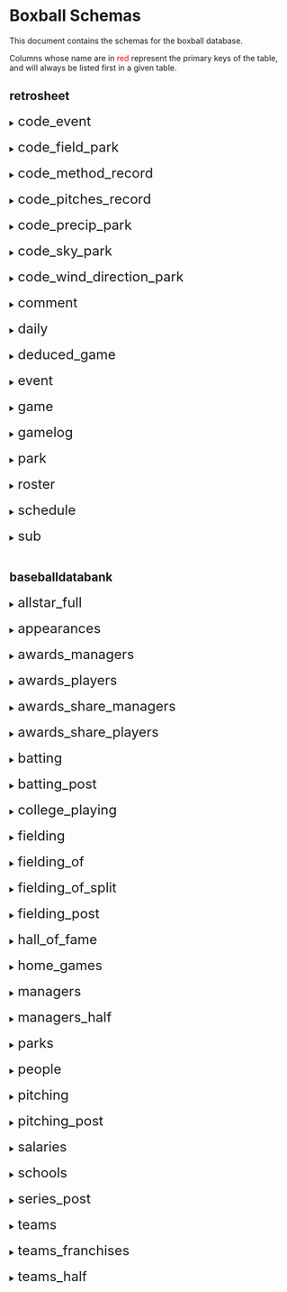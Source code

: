 # Boxball Schemas
This document contains the schemas for the boxball database.

Columns whose name are in <font color="#FF0000"> red </font> represent the primary keys of the table, and will always be listed first in a given table.
## retrosheet
<details>
 <summary><font size="+2">code_event</font></summary>

  #### <font color="#FF0000">code</font>: smallint
  #### description: varchar(30)
</details><br>
<details>
 <summary><font size="+2">code_field_park</font></summary>

  #### <font color="#FF0000">code</font>: smallint
  #### description: varchar(30)
</details><br>
<details>
 <summary><font size="+2">code_method_record</font></summary>

  #### <font color="#FF0000">code</font>: smallint
  #### description: varchar(30)
</details><br>
<details>
 <summary><font size="+2">code_pitches_record</font></summary>

  #### <font color="#FF0000">code</font>: smallint
  #### description: varchar(30)
</details><br>
<details>
 <summary><font size="+2">code_precip_park</font></summary>

  #### <font color="#FF0000">code</font>: smallint
  #### description: varchar(30)
</details><br>
<details>
 <summary><font size="+2">code_sky_park</font></summary>

  #### <font color="#FF0000">code</font>: smallint
  #### description: varchar(30)
</details><br>
<details>
 <summary><font size="+2">code_wind_direction_park</font></summary>

  #### <font color="#FF0000">code</font>: smallint
  #### description: varchar(30)
</details><br>
<details>
 <summary><font size="+2">comment</font></summary>

  #### <font color="#FF0000">dummy_id</font>: integer
  #### game_id: char(12)
   >Game ID (home team ID + YYYYMMDD + doubleheader flag
  #### event_id: smallint
   >Commented event number
  #### comment: varchar(1638)
   >Comment text
  #### ejected_person_id: varchar(256)
   >ID of ejected person
  #### ejected_person_role_cd: varchar(256)
  #### eject_umpire_id: varchar(256)
   >ID of umpire who ejected person
  #### eject_reason: varchar(1639)
  #### umpchange_inning: varchar(256)
  #### umpchange_position: varchar(256)
  #### umpchange_person_id: varchar(256)
   >ID of new umpire
</details><br>
<details>
 <summary><font size="+2">daily</font></summary>

  #### <font color="#FF0000">dummy_id</font>: integer
  #### game_id: char(12)
   >Game ID (home team ID + YYYYMMDD + doubleheader flag
  #### game_dt: date
   >Game date
  #### game_ct: smallint
   >Doubleheader flag (0 - only game of day, 1 - first game of doubleheader, 2 - second game of doubleheader
  #### appearance_dt: date
   >Player appearance date. Can be different from game date if the game was suspended and the player entered the game at the later date
  #### team_id: char(3)
   >Team ID of player
  #### player_id: char(8)
   >Player ID
  #### slot_ct: smallint
   >Player lineup position
  #### seq_ct: smallint
   >Player is nth person of game to play in that lineup slot
  #### home_fl: boolean
   >Player is playing at home
  #### opponent_id: char(3)
   >Team opponent ID
  #### park_id: char(5)
   >Park ID
  #### b_g: smallint
   >Games played
  #### b_pa: smallint
   >Plate appearances
  #### b_ab: smallint
   >At bats
  #### b_r: smallint
   >Runs scored
  #### b_h: smallint
   >Hits
  #### b_tb: smallint
   >Total bases
  #### b_2b: smallint
   >Doubles
  #### b_3b: smallint
   >Triples
  #### b_hr: smallint
   >Home runs
  #### b_hr4: smallint
   >Grand slams
  #### b_rbi: smallint
   >Runs batted in
  #### b_gw: smallint
   >Game winning RBI
  #### b_bb: smallint
   >Walks
  #### b_ibb: smallint
   >Intentional walks
  #### b_so: smallint
   >Strikeouts
  #### b_gdp: smallint
   >Grounded into double plays
  #### b_hp: smallint
   >Hit by pitches
  #### b_sh: smallint
   >Sacrifice hits
  #### b_sf: smallint
   >Sacrifice files
  #### b_sb: smallint
   >Stolen bases
  #### b_cs: smallint
   >Caught stealing
  #### b_xi: smallint
   >Reached on interference
  #### b_g_dh: smallint
   >Games as DH
  #### b_g_ph: smallint
   >Games as pinch hitter
  #### b_g_pr: smallint
   >Games as pinch runner
  #### p_g: smallint
   >Games pitched
  #### p_gs: smallint
   >Games as starting pitcher
  #### p_cg: smallint
   >Complete games
  #### p_sho: smallint
   >Shutouts
  #### p_gf: smallint
   >Games finished
  #### p_w: smallint
   >Wins
  #### p_l: smallint
   >Losses
  #### p_sv: smallint
   >Saves
  #### p_out: smallint
   >Outs recorded
  #### p_tbf: smallint
   >Total batters faced
  #### p_ab: smallint
   >At bats against
  #### p_r: smallint
   >Runs allowed
  #### p_er: smallint
   >Earned runs allowed
  #### p_h: smallint
   >Hits allowed
  #### p_tb: smallint
   >Total bases allowed
  #### p_2b: smallint
   >Doubles allowed
  #### p_3b: smallint
   >Triples allowed
  #### p_hr: smallint
   >Home runs allowed
  #### p_hr4: smallint
   >Grand slams allowed
  #### p_bb: smallint
   >Walks allowed
  #### p_ibb: smallint
   >Intentional walks allowed
  #### p_so: smallint
   >Strikeouts against
  #### p_gdp: smallint
   >Grounded into double plays against
  #### p_hp: smallint
   >Hit by pitches allowed
  #### p_sh: smallint
   >Sacrifice hits allowed
  #### p_sf: smallint
   >Sacrifice flies allowed
  #### p_xi: smallint
   >Reached on interference allowed
  #### p_wp: smallint
   >Wild pitches allowed
  #### p_bk: smallint
   >Balks allowed
  #### p_ir: smallint
   >Inherited runners
  #### p_irs: smallint
   >Inherited runners scored
  #### p_go: smallint
   >Groundouts recorded
  #### p_ao: smallint
   >Fly ball outs recorded
  #### p_pitch: smallint
   >Pitches thrown
  #### p_strike: smallint
   >Strikes thrown
  #### f_p_g: smallint
   >Appearances at pitcher
  #### f_p_gs: smallint
   >Starts at pitcher
  #### f_p_out: smallint
   >Outs played as pitcher
  #### f_p_tc: smallint
   >Total chances as pitcher
  #### f_p_po: smallint
   >Putouts as pitcher
  #### f_p_a: smallint
   >Assists as pitcher
  #### f_p_e: smallint
   >Errors as pitcher
  #### f_p_dp: smallint
   >Double plays turned as pitcher
  #### f_p_tp: smallint
   >Triple pays turned as pitcher
  #### f_c_g: smallint
   >Appearances at catcher
  #### f_c_gs: smallint
   >Starts at catcher
  #### f_c_out: smallint
   >Outs played as catcher
  #### f_c_tc: smallint
   >Total chances as catcher
  #### f_c_po: smallint
   >Putouts as catcher
  #### f_c_a: smallint
   >Assists as catcher
  #### f_c_e: smallint
   >Errors as catcher
  #### f_c_dp: smallint
   >Double plays turned as catcher
  #### f_c_tp: smallint
   >Triple pays turned as catcher
  #### f_c_pb: smallint
   >Passed balls
  #### f_c_xi: smallint
   >Catcher's interference
  #### f_1b_g: smallint
   >Appearances at first baseman
  #### f_1b_gs: smallint
   >Starts at first baseman
  #### f_1b_out: smallint
   >Outs played as first baseman
  #### f_1b_tc: smallint
   >Total chances as first baseman
  #### f_1b_po: smallint
   >Putouts as first baseman
  #### f_1b_a: smallint
   >Assists as first baseman
  #### f_1b_e: smallint
   >Errors as first baseman
  #### f_1b_dp: smallint
   >Double plays turned as first baseman
  #### f_1b_tp: smallint
   >Triple pays turned as first baseman
  #### f_2b_g: smallint
   >Appearances at second baseman
  #### f_2b_gs: smallint
   >Starts at second baseman
  #### f_2b_out: smallint
   >Outs played as second baseman
  #### f_2b_tc: smallint
   >Total chances as second baseman
  #### f_2b_po: smallint
   >Putouts as second baseman
  #### f_2b_a: smallint
   >Assists as second baseman
  #### f_2b_e: smallint
   >Errors as second baseman
  #### f_2b_dp: smallint
   >Double plays turned as second baseman
  #### f_2b_tp: smallint
   >Triple pays turned as second baseman
  #### f_3b_g: smallint
   >Appearances at third baseman
  #### f_3b_gs: smallint
   >Starts at third baseman
  #### f_3b_out: smallint
   >Outs played as third baseman
  #### f_3b_tc: smallint
   >Total chances as third baseman
  #### f_3b_po: smallint
   >Putouts as third baseman
  #### f_3b_a: smallint
   >Assists as third baseman
  #### f_3b_e: smallint
   >Errors as third baseman
  #### f_3b_dp: smallint
   >Double plays turned as third baseman
  #### f_3b_tp: smallint
   >Triple pays turned as third baseman
  #### f_ss_g: smallint
   >Appearances at shortstop
  #### f_ss_gs: smallint
   >Starts at shortstop
  #### f_ss_out: smallint
   >Outs played as shortstop
  #### f_ss_tc: smallint
   >Total chances as shortstop
  #### f_ss_po: smallint
   >Putouts as shortstop
  #### f_ss_a: smallint
   >Assists as shortstop
  #### f_ss_e: smallint
   >Errors as shortstop
  #### f_ss_dp: smallint
   >Double plays turned as shortstop
  #### f_ss_tp: smallint
   >Triple pays turned as shortstop
  #### f_lf_g: smallint
   >Appearances at left fielder
  #### f_lf_gs: smallint
   >Starts at left fielder
  #### f_lf_out: smallint
   >Outs played as left fielder
  #### f_lf_tc: smallint
   >Total chances as left fielder
  #### f_lf_po: smallint
   >Putouts as left fielder
  #### f_lf_a: smallint
   >Assists as left fielder
  #### f_lf_e: smallint
   >Errors as left fielder
  #### f_lf_dp: smallint
   >Double plays turned as left fielder
  #### f_lf_tp: smallint
   >Triple pays turned as left fielder
  #### f_cf_g: smallint
   >Appearances at center fielder
  #### f_cf_gs: smallint
   >Starts at center fielder
  #### f_cf_out: smallint
   >Outs played as center fielder
  #### f_cf_tc: smallint
   >Total chances as center fielder
  #### f_cf_po: smallint
   >Putouts as center fielder
  #### f_cf_a: smallint
   >Assists as center fielder
  #### f_cf_e: smallint
   >Errors as center fielder
  #### f_cf_dp: smallint
   >Double plays turned as center fielder
  #### f_cf_tp: smallint
   >Triple pays turned as center fielder
  #### f_rf_g: smallint
   >Appearances at right fielder
  #### f_rf_gs: smallint
   >Starts at right fielder
  #### f_rf_out: smallint
   >Outs played as right fielder
  #### f_rf_tc: smallint
   >Total chances as right fielder
  #### f_rf_po: smallint
   >Putouts as right fielder
  #### f_rf_a: smallint
   >Assists as right fielder
  #### f_rf_e: smallint
   >Errors as right fielder
  #### f_rf_dp: smallint
   >Double plays turned as right fielder
  #### f_rf_tp: smallint
   >Triple pays turned as right fielder
</details><br>
<details>
 <summary><font size="+2">deduced_game</font></summary>

  #### <font color="#FF0000">game_id</font>: char(12)
   >Game ID (home team ID + YYYYMMDD + doubleheader flag
</details><br>
<details>
 <summary><font size="+2">event</font></summary>

  #### <font color="#FF0000">game_id</font>: char(12)
   >Game ID (home team ID + YYYYMMDD + doubleheader flag
  #### <font color="#FF0000">event_id</font>: integer
   >Event number of game
  #### away_team_id: char(3)
   >Visiting Team
  #### inn_ct: smallint
   >Inning
  #### bat_home_id: boolean
   >Home team is batting
  #### outs_ct: smallint
   >Outs (0-2)
  #### balls_ct: smallint
   >Balls (0-3)
  #### strikes_ct: smallint
   >Strikes (0-2
  #### pitch_seq_tx: varchar(30)
   >Pitch sequence
  #### away_score_ct: smallint
   >Away score
  #### home_score_ct: smallint
   >Home score
  #### bat_id: char(8)
   >Batter ID
  #### bat_hand_cd: char(1)
   >Batter handedness
  #### resp_bat_id: char(8)
   >ID of batter charged with event
  #### resp_bat_hand_cd: char(1)
   >Handedness of batter charged with event
  #### pit_id: char(8)
   >Pitcher ID
  #### pit_hand_cd: char(1)
   >Pitcher handedness
  #### resp_pit_id: char(8)
   >ID of pitcher charged with event
  #### resp_pit_hand_cd: char(1)
   >Handedness of pitcher charged with event
  #### pos2_fld_id: char(8)
   >Catcher ID
  #### pos3_fld_id: char(8)
   >First baseman ID
  #### pos4_fld_id: char(8)
   >Second baseman ID
  #### pos5_fld_id: char(8)
   >Third baseman ID
  #### pos6_fld_id: char(8)
   >Shortstop ID
  #### pos7_fld_id: char(8)
   >Left fielder ID
  #### pos8_fld_id: char(8)
   >Center fielder ID
  #### pos9_fld_id: char(8)
   >Right fielder ID
  #### base1_run_id: char(8)
   >ID of runner on first
  #### base2_run_id: char(8)
   >ID of runner on second
  #### base3_run_id: char(8)
   >ID of runner on third
  #### event_tx: varchar(128)
   >Event text (in scoring shorthand
  #### leadoff_fl: boolean
   >Batter is leading off the inning
  #### ph_fl: boolean
   >Batter is pinch-hitting
  #### bat_fld_cd: smallint
   >Defensive position of batter (10 for DH, 11 for PH, 12 for PR
  #### bat_lineup_id: smallint
   >Lineup position (1-9)
  #### event_cd: smallint
   >Event code (join table `code_event` for descriptions
  #### bat_event_fl: boolean
   >Event is related to the batter
  #### ab_fl: boolean
   >Event is an at-bat
  #### h_fl: smallint
   >Event is a hit
  #### sh_fl: boolean
   >Event is a sacrifice hit
  #### sf_fl: boolean
   >Event is a sacrifice fly
  #### event_outs_ct: smallint
   >Outs recorded on event (0-3)
  #### dp_fl: boolean
   >Event is a double play
  #### tp_fl: boolean
   >Event is a triple play
  #### rbi_ct: smallint
   >Runs batted in on event
  #### wp_fl: boolean
   >Event is a wild pitch
  #### pb_fl: boolean
   >Event is a passed ball
  #### fld_cd: smallint
   >Position id of event fielder
  #### battedball_cd: char(1)
   >Batted ball code (P - pop-up, G - ground ball, F - fly ball, L - line drive
  #### bunt_fl: boolean
   >Event is a bunt
  #### foul_fl: boolean
   >Event is a foul ball
  #### battedball_loc_tx: varchar(5)
   >Hit location code (see https://www.retrosheet.org/location.htm)
  #### err_ct: smallint
   >Number of errors recorded during event
  #### err1_fld_cd: smallint
   >Position code of fielder committing first error during event
  #### err1_cd: char(1)
   >First error type (T - throwing, F - fielding)
  #### err2_fld_cd: smallint
   >Position code of fielder committing second error during event
  #### err2_cd: char(1)
   >Second error type (T - throwing, F - fielding)
  #### err3_fld_cd: smallint
   >Position code of fielder committing third error during event
  #### err3_cd: char(1)
   >Third error type (T - throwing, F - fielding)
  #### bat_dest_id: smallint
   >Destination of batter after event (0 - putout, 1-3 - bases, 4 - scored asearned run, 5 - scored as unearned, 6 - scored as unearned to team earned to pitcher)
  #### run1_dest_id: smallint
   >Destination of runner on first after event (0 - putout, 1-3 - bases, 4 - scored as earned run, 5 - scored as unearned, 6 - scored as unearned to team earned to pitcher)
  #### run2_dest_id: smallint
   >Destination of runner on second after event (0 - putout, 1-3 - bases, 4 - scored as earned run, 5 - scored as unearned, 6 - scored as unearned to team earned to pitcher)
  #### run3_dest_id: smallint
   >Destination of runner on third after event (0 - putout, 1-3 - bases, 4 - scored as earned run, 5 - scored as unearned, 6 - scored as unearned to team earned to pitcher)
  #### bat_play_tx: varchar(15)
   >Fielding play on batter
  #### run1_play_tx: varchar(15)
   >Fielding play on runner on first
  #### run2_play_tx: varchar(15)
   >Fielding play on runner on second
  #### run3_play_tx: varchar(15)
   >Fielding play on runner on third
  #### run1_sb_fl: boolean
   >Runner on first steals base
  #### run2_sb_fl: boolean
   >Runner on second steals base
  #### run3_sb_fl: boolean
   >Runner on third steals base
  #### run1_cs_fl: boolean
   >Runner on first caught stealing
  #### run2_cs_fl: boolean
   >Runner on second caught stealing
  #### run3_cs_fl: boolean
   >Runner on third caught stealing
  #### run1_pk_fl: boolean
   >Runner on first picked off
  #### run2_pk_fl: boolean
   >Runner on second picked off
  #### run3_pk_fl: boolean
   >Runner on third picked off
  #### run1_resp_pit_id: char(8)
   >ID of pitcher charged with runner on first
  #### run2_resp_pit_id: char(8)
   >ID of pitcher charged with runner on second
  #### run3_resp_pit_id: char(8)
   >ID of pitcher charged with runner on third
  #### game_new_fl: boolean
   >Start of game flag
  #### game_end_fl: boolean
   >End of game flag
  #### pr_run1_fl: boolean
   >Pinch-runner on first
  #### pr_run2_fl: boolean
   >Pinch-runner on second
  #### pr_run3_fl: boolean
   >Runner on third
  #### removed_for_pr_run1_id: char(8)
   >ID of former runner on first removed for pinch-runner
  #### removed_for_pr_run2_id: char(8)
   >ID of former runner on second removed for pinch-runner
  #### removed_for_pr_run3_id: char(8)
   >ID of former runner on third removed for pinch-runner
  #### removed_for_ph_bat_id: char(8)
   >ID of former batter removed for pinch-hitter
  #### removed_for_ph_bat_fld_cd: integer
   >Position code of batter removed for pinch-hitter
  #### po1_fld_cd: smallint
   >Position code of fielder with first putout
  #### po2_fld_cd: smallint
   >Position code of fielder with second putout
  #### po3_fld_cd: smallint
   >Position code of fielder with third putout
  #### ass1_fld_cd: smallint
   >Position code of fielder with first assist
  #### ass2_fld_cd: smallint
   >Position code of fielder with second assist
  #### ass3_fld_cd: smallint
   >Position code of fielder with third assist
  #### ass4_fld_cd: smallint
   >Position code of fielder with fourth assist
  #### ass5_fld_cd: smallint
   >Position code of fielder with fifth assist
  #### home_team_id: char(3)
   >Home team ID
  #### bat_team_id: char(3)
   >Batting team ID
  #### fld_team_id: char(3)
   >Fielding team ID
  #### bat_last_id: smallint
   >Half inning (differs from batting team if home team bats first)
  #### inn_new_fl: boolean
   >Start of half-inning flag
  #### inn_end_fl: boolean
   >End of half-inning flag
  #### start_bat_score_ct: smallint
   >Runs scored by batting team (prior to this event)
  #### start_fld_score_ct: smallint
   >Runs scored by fielding team
  #### inn_runs_ct: smallint
   >Runs scored in this half-inning (prior to this event)
  #### game_pa_ct: smallint
   >Batting team PA total (prior to this event)
  #### inn_pa_ct: smallint
   >Half-inning PA total (prior to this event)
  #### pa_new_fl: boolean
   >Event is the start of a plate appearance
  #### pa_trunc_fl: boolean
   >Event is a truncated plate appearance
  #### start_bases_cd: smallint
   >Base state at start of event (0-7, binary value is flags for runners on third, second, and first left-to-right)
  #### end_bases_cd: smallint
   >Base state end of event (0-7, binary value is flags for runners on third, second, and first left-to-right)
  #### bat_start_fl: boolean
   >Batter started game
  #### resp_bat_start_fl: boolean
   >Result-charged batter is a starter
  #### bat_on_deck_id: char(8)
   >ID of batter on deck
  #### bat_in_hold_id: char(8)
   >Id of batter in the hole
  #### pit_start_fl: boolean
   >Pitcher started game
  #### resp_pit_start_fl: boolean
   >Result-charged pitcher started game
  #### run1_fld_cd: smallint
   >Defensive position code of runner on first
  #### run1_lineup_cd: smallint
   >Lineup position of runner on first
  #### run1_origin_event_id: smallint
   >Event number on which runner on first reached base
  #### run2_fld_cd: smallint
   >Defensive position code of runner on second
  #### run2_lineup_cd: smallint
   >Lineup position of runner on second
  #### run2_origin_event_id: smallint
   >Event number on which runner on second reached base
  #### run3_fld_cd: smallint
   >Defensive position code of runner on third
  #### run3_lineup_cd: smallint
   >Lineup position of runner on third
  #### run3_origin_event_id: smallint
   >Event number on which runner on third reached base
  #### run1_resp_cat_id: char(8)
   >ID of responsible catcher for runner on first
  #### run2_resp_cat_id: char(8)
   >ID of responsible catcher for runner on second
  #### run3_resp_cat_id: char(8)
   >ID of responsible catcher for runner on third
  #### pa_ball_ct: smallint
   >Number of balls in plate appearance
  #### pa_called_ball_ct: smallint
   >Number of called balls in plate appearance
  #### pa_intent_ball_ct: smallint
   >Number of intentional balls in plate appearance
  #### pa_pitchout_ball_ct: smallint
   >Number of pitchouts in plate appearance
  #### pa_hitbatter_ball_ct: smallint
   >Number of pitches hitting batter in plate appearance
  #### pa_other_ball_ct: smallint
   >Number of other balls in plate appearance
  #### pa_strike_ct: smallint
   >Number of strikes in plate appearance
  #### pa_called_strike_ct: smallint
   >Number of called strikes in plate appearance
  #### pa_swingmiss_strike_ct: smallint
   >Number of swing-and-miss strikes in plate appearance
  #### pa_foul_strike_ct: smallint
   >Number of foul balls in plate appearance
  #### pa_inplay_strike_ct: smallint
   >Number of balls in play in plate appearance
  #### pa_other_strike_ct: smallint
   >Number of other strikes in plate appearance
  #### event_runs_ct: smallint
   >Number of runs on play
  #### fld_id: char(8)
   >ID of player fielding batted ball
  #### base2_force_fl: boolean
   >Event has force play at second
  #### base3_force_fl: boolean
   >Event has force play at third
  #### base4_force_fl: boolean
   >Event has force play at home
  #### bat_safe_err_fl: boolean
   >Event has batter safe on an error
  #### bat_fate_id: smallint
   >Ultimate fate of batter (see `dest_id` cols for code meaning
  #### run1_fate_id: smallint
   >Ultimate fate of runner on first (see `dest_id` cols for code meaning
  #### run2_fate_id: smallint
   >Ultimate fate of runner on second (see `dest_id` cols for code meaning
  #### run3_fate_id: smallint
   >Ultimate fate of runner on third (see `dest_id` cols for code meaning
  #### fate_runs_ct: smallint
   >Additional runs scored in half inning after this event
  #### ass6_fld_cd: smallint
   >Position code of fielder with sixth assist
  #### ass7_fld_cd: smallint
   >Position code of fielder with seventh assist
  #### ass8_fld_cd: smallint
   >Position code of fielder with eighth assist
  #### ass9_fld_cd: smallint
   >Position code of fielder with ninth assist
  #### ass10_fld_cd: smallint
   >Position code of fielder with tenth assist
  #### unknown_out_exc_fl: boolean
   >Unknown fielding credit flag
  #### uncertain_play_exc_fl: boolean
   >Uncertain play flag
</details><br>
<details>
 <summary><font size="+2">game</font></summary>

  #### <font color="#FF0000">game_id</font>: char(12)
   >Game ID (home team ID + YYYYMMDD + doubleheader flag
  #### game_dt: date
   >Game date
  #### game_ct: smallint
   >Doubleheader flag (0 - only game of day, 1 - first game of doubleheader, 2 - second game of doubleheader
  #### game_dy: varchar(9)
   >Day of week
  #### start_game_tm: smallint
   >Game start time (12HMM coded as integer, eg 1015 for 10:15 PM)
  #### dh_fl: varchar(1)
   >DH used
  #### daynight_park_cd: varchar(1)
   >D - day game, N - night game
  #### away_team_id: char(3)
   >Away team ID
  #### home_team_id: char(3)
   >Home team ID
  #### park_id: varchar(5)
   >Park ID
  #### away_start_pit_id: char(8)
   >Away team starting pitcher ID
  #### home_start_pit_id: char(8)
   >Home team starting pitcher ID
  #### base4_ump_id: varchar(32)
   >Home plate umpire ID
  #### base1_ump_id: varchar(32)
   >First base umpire ID
  #### base2_ump_id: varchar(32)
   >Second base umpire ID
  #### base3_ump_id: varchar(32)
   >Third base umpire ID
  #### lf_ump_id: char(8)
   >Left field umpire ID
  #### rf_ump_id: char(8)
   >Right field umpire ID
  #### attend_park_ct: integer
   >Attendance
  #### scorer_record_id: varchar(50)
   >Scorekeeper
  #### translator_record_id: varchar(50)
   >Translator
  #### inputter_record_id: varchar(50)
   >Inputter
  #### input_record_ts: varchar(20)
   >Date and time of record input
  #### edit_record_ts: varchar(20)
   >Date and time of Most recent record edit
  #### method_record_cd: varchar(1)
   >How the game was scored (join `code_method_record` for details
  #### pitches_record_cd: varchar(1)
   >Highest detail of pitches recorded (join `code_pitches_record` for details). Note that many games with pitch detail do not have that info for all events, so pitch totals may not be accurate.
  #### temp_park_ct: smallint
   >Park temperature in degrees F (0 if unknown)
  #### wind_direction_park_cd: smallint
   >Wind direction park code (join `code_wind_direction_park` for details)
  #### wind_speed_park_ct: smallint
   >Wind speed in miles per hour (-1 if unknown)
  #### field_park_cd: smallint
   >Park field condition code (join `code_field_park` for details)
  #### precip_park_cd: smallint
   >Park precipitation code (join `code_precip_park` for details
  #### sky_park_cd: smallint
   >Park sky condition code (join `code_sky_park` for details
  #### minutes_game_ct: smallint
   >Length of game in minutes
  #### inn_ct: smallint
   >Length of game in innings
  #### away_score_ct: smallint
   >Away team final score
  #### home_score_ct: smallint
   >Home team final score
  #### away_hits_ct: smallint
   >Away team hits
  #### home_hits_ct: smallint
   >Home team hits
  #### away_err_ct: smallint
   >Away team errors
  #### home_err_ct: smallint
   >Home team errors
  #### away_lob_ct: smallint
   >Away team left on base
  #### home_lob_ct: smallint
   >Home team left on base
  #### win_pit_id: char(8)
   >ID of winning pitcher
  #### lose_pit_id: char(8)
   >ID of losing pitcher
  #### save_pit_id: char(8)
   >ID of saving pitcher
  #### gwrbi_bat_id: char(8)
   >ID of batter wit game-winning RBI
  #### away_lineup1_bat_id: char(8)
   >ID of away team starting batter in lineup position 1
  #### away_lineup1_fld_cd: smallint
   >Fielding position code of away team starting batter in lineup position 1
  #### away_lineup2_bat_id: char(8)
   >ID of away team starting batter in lineup position 2
  #### away_lineup2_fld_cd: smallint
   >Fielding position code of away team starting batter in lineup position 2
  #### away_lineup3_bat_id: char(8)
   >ID of away team starting batter in lineup position 3
  #### away_lineup3_fld_cd: smallint
   >Fielding position code of away team starting batter in lineup position 3
  #### away_lineup4_bat_id: char(8)
   >ID of away team starting batter in lineup position 4
  #### away_lineup4_fld_cd: smallint
   >Fielding position code of away team starting batter in lineup position 4
  #### away_lineup5_bat_id: char(8)
   >ID of away team starting batter in lineup position 5
  #### away_lineup5_fld_cd: smallint
   >Fielding position code of away team starting batter in lineup position 5
  #### away_lineup6_bat_id: char(8)
   >ID of away team starting batter in lineup position 6
  #### away_lineup6_fld_cd: smallint
   >Fielding position code of away team starting batter in lineup position 6
  #### away_lineup7_bat_id: char(8)
   >ID of away team starting batter in lineup position 7
  #### away_lineup7_fld_cd: smallint
   >Fielding position code of away team starting batter in lineup position 7
  #### away_lineup8_bat_id: char(8)
   >ID of away team starting batter in lineup position 8
  #### away_lineup8_fld_cd: smallint
   >Fielding position code of away team starting batter in lineup position 8
  #### away_lineup9_bat_id: char(8)
   >ID of away team starting batter in lineup position 9
  #### away_lineup9_fld_cd: smallint
   >Fielding position code of away team starting batter in lineup position 9
  #### home_lineup1_bat_id: char(8)
   >ID of home team starting batter in lineup position 1
  #### home_lineup1_fld_cd: smallint
   >Fielding position code of home team starting batter in lineup position 1
  #### home_lineup2_bat_id: char(8)
   >ID of home team starting batter in lineup position 2
  #### home_lineup2_fld_cd: smallint
   >Fielding position code of home team starting batter in lineup position 2
  #### home_lineup3_bat_id: char(8)
   >ID of home team starting batter in lineup position 3
  #### home_lineup3_fld_cd: smallint
   >Fielding position code of home team starting batter in lineup position 3
  #### home_lineup4_bat_id: char(8)
   >ID of home team starting batter in lineup position 4
  #### home_lineup4_fld_cd: smallint
   >Fielding position code of home team starting batter in lineup position 4
  #### home_lineup5_bat_id: char(8)
   >ID of home team starting batter in lineup position 5
  #### home_lineup5_fld_cd: smallint
   >Fielding position code of home team starting batter in lineup position 5
  #### home_lineup6_bat_id: char(8)
   >ID of home team starting batter in lineup position 6
  #### home_lineup6_fld_cd: smallint
   >Fielding position code of home team starting batter in lineup position 6
  #### home_lineup7_bat_id: char(8)
   >ID of home team starting batter in lineup position 7
  #### home_lineup7_fld_cd: smallint
   >Fielding position code of home team starting batter in lineup position 7
  #### home_lineup8_bat_id: char(8)
   >ID of home team starting batter in lineup position 8
  #### home_lineup8_fld_cd: smallint
   >Fielding position code of home team starting batter in lineup position 8
  #### home_lineup9_bat_id: char(8)
   >ID of home team starting batter in lineup position 9
  #### home_lineup9_fld_cd: smallint
   >Fielding position code of home team starting batter in lineup position 9
  #### away_finish_pit_id: char(8)
   >Away team finishing pitcher
  #### home_finish_pit_id: char(8)
   >Home team finishing pitcher
  #### away_team_league_id: char(1)
   >Away team league (1 char ID)
  #### home_team_league_id: char(1)
   >Home team league (1 char ID)
  #### away_team_game_ct: smallint
   >Away team game number
  #### home_team_game_ct: smallint
   >Home team game number
  #### outs_ct: smallint
   >Length of game in outs
  #### completion_tx: varchar(26)
   >Information on completion of game
  #### forfeit_tx: varchar(26)
   >Information on forfeit of game
  #### protest_tx: varchar(26)
   >Information on protest of game
  #### away_line_tx: varchar(26)
   >Away team linescore
  #### home_line_tx: varchar(26)
   >Home team linescore
  #### away_ab_ct: smallint
   >Away team at bats
  #### away_2b_ct: smallint
   >Away team doubles
  #### away_3b_ct: smallint
   >Away team triples
  #### away_hr_ct: smallint
   >Away team home runs
  #### away_bi_ct: smallint
   >Away team runs batted in
  #### away_sh_ct: smallint
   >Away team sacrifice hits
  #### away_sf_ct: smallint
   >Away team sacrifice flies
  #### away_hp_ct: smallint
   >Away team hit by pitches
  #### away_bb_ct: smallint
   >Away team walks
  #### away_ibb_ct: smallint
   >Away team intentional walks
  #### away_so_ct: smallint
   >Away team strikeouts
  #### away_sb_ct: smallint
   >Away team stolen bases
  #### away_cs_ct: smallint
   >Away team caught stealing
  #### away_gdp_ct: smallint
   >Away team grounded into double plays
  #### away_xi_ct: smallint
   >Away team reached on interference
  #### away_pitcher_ct: smallint
   >Away team number of pitchers used
  #### away_er_ct: smallint
   >Away team individual earned runs
  #### away_ter_ct: smallint
   >Away team team earned runs
  #### away_wp_ct: smallint
   >Away team wild pitches
  #### away_bk_ct: smallint
   >Away team balks
  #### away_po_ct: smallint
   >Away team putouts
  #### away_a_ct: smallint
   >Away team assists
  #### away_pb_ct: smallint
   >Away team passed balls
  #### away_dp_ct: smallint
   >Away team double plays turned
  #### away_tp_ct: smallint
   >Away team triple plays turned
  #### home_ab_ct: smallint
   >Home team at bats
  #### home_2b_ct: smallint
   >Home team doubles
  #### home_3b_ct: smallint
   >Home team triples
  #### home_hr_ct: smallint
   >Home team home runs
  #### home_bi_ct: smallint
   >Home team runs batted in
  #### home_sh_ct: smallint
   >Home team sacrifice hits
  #### home_sf_ct: smallint
   >Home team sacrifice flies
  #### home_hp_ct: smallint
   >Home team hit by pitches
  #### home_bb_ct: smallint
   >Home team walks
  #### home_ibb_ct: smallint
   >Home team intentional walks
  #### home_so_ct: smallint
   >Home team strikeouts
  #### home_sb_ct: smallint
   >Home team stolen bases
  #### home_cs_ct: smallint
   >Home team caught stealing
  #### home_gdp_ct: smallint
   >Home team grounded into double plays
  #### home_xi_ct: smallint
   >Home team reached on interference
  #### home_pitcher_ct: smallint
   >Home team number of pitchers used
  #### home_er_ct: smallint
   >Home team individual earned runs
  #### home_ter_ct: smallint
   >Home team team earned runs
  #### home_wp_ct: smallint
   >Home team wild pitches
  #### home_bk_ct: smallint
   >Home team balks
  #### home_po_ct: smallint
   >Home team putouts
  #### home_a_ct: smallint
   >Home team assists
  #### home_pb_ct: smallint
   >Home team passed balls
  #### home_dp_ct: smallint
   >Home team double plays turned
  #### home_tp_ct: smallint
   >Home team triple plays turned
  #### ump_home_name_tx: varchar(26)
   >Home plate umpire name
  #### ump_1b_name_tx: varchar(26)
   >First base umpire name
  #### ump_2b_name_tx: varchar(26)
   >Second base umpire name
  #### ump_3b_name_tx: varchar(26)
   >Third base umpire name
  #### ump_lf_name_tx: varchar(26)
   >Left field umpire name
  #### ump_rf_name_tx: varchar(26)
   >Right field umpire name
  #### away_manager_id: char(8)
   >Away manager ID
  #### away_manager_name_tx: varchar(26)
   >Away manager name
  #### home_manager_id: char(8)
   >Home manager ID
  #### home_manager_name_tx: varchar(26)
   >Home manager name
  #### win_pit_name_tx: varchar(26)
   >Wining pitcher name
  #### lose_pit_name_tx: varchar(26)
   >Losing pitcher name
  #### save_pit_name_tx: varchar(26)
   >Saving pitcher name
  #### goahead_rbi_id: char(8)
   >ID of batter with goahead RBI
  #### goahead_rbi_name_tx: varchar(26)
   >Name of batter with goahead RBI
  #### away_lineup1_bat_name_tx: varchar(26)
   >Name of away team batter in lineup position 1
  #### away_lineup2_bat_name_tx: varchar(26)
   >Name of away team batter in lineup position 2
  #### away_lineup3_bat_name_tx: varchar(26)
   >Name of away team batter in lineup position 3
  #### away_lineup4_bat_name_tx: varchar(26)
   >Name of away team batter in lineup position 4
  #### away_lineup5_bat_name_tx: varchar(26)
   >Name of away team batter in lineup position 5
  #### away_lineup6_bat_name_tx: varchar(26)
   >Name of away team batter in lineup position 6
  #### away_lineup7_bat_name_tx: varchar(26)
   >Name of away team batter in lineup position 7
  #### away_lineup8_bat_name_tx: varchar(26)
   >Name of away team batter in lineup position 8
  #### away_lineup9_bat_name_tx: varchar(26)
   >Name of home team batter in lineup position 9
  #### home_lineup1_bat_name_tx: varchar(26)
   >Name of home team batter in lineup position 1
  #### home_lineup2_bat_name_tx: varchar(26)
   >Name of home team batter in lineup position 2
  #### home_lineup3_bat_name_tx: varchar(26)
   >Name of home team batter in lineup position 3
  #### home_lineup4_bat_name_tx: varchar(26)
   >Name of home team batter in lineup position 4
  #### home_lineup5_bat_name_tx: varchar(26)
   >Name of home team batter in lineup position 5
  #### home_lineup6_bat_name_tx: varchar(26)
   >Name of home team batter in lineup position 6
  #### home_lineup7_bat_name_tx: varchar(26)
   >Name of home team batter in lineup position 7
  #### home_lineup8_bat_name_tx: varchar(26)
   >Name of home team batter in lineup position 8
  #### home_lineup9_bat_name_tx: varchar(26)
   >Name of home team batter in lineup position 9
  #### add_info_tx: varchar(26)
   >Additional information
  #### acq_info_tx: varchar(26)
   >Acquisition information
</details><br>
<details>
 <summary><font size="+2">gamelog</font></summary>

  #### <font color="#FF0000">date</font>: date
   >Game date
  #### <font color="#FF0000">double_header</font>: char(1)
   >
        Number of game:
         "0" -- a single game
         "1" -- the first game of a double (or triple) header
                including separate admission doubleheaders
         "2" -- the second game of a double (or triple) header
                including separate admission doubleheaders
         "3" -- the third game of a triple-header
         "A" -- the first game of a double-header involving 3 teams
         "B" -- the second game of a double-header involving 3 teams
         
  #### <font color="#FF0000">visiting_team</font>: char(3)
   >Visiting team ID
  #### <font color="#FF0000">home_team</font>: char(3)
   >Home team ID
  #### day_of_week: char(3)
   >Day of week (3 char abbreviation)
  #### visiting_team_league: char(2)
   >Away team league ID
  #### visiting_team_game_number: smallint
   >Away team game number
  #### home_team_league: char(2)
   >Home team league ID
  #### home_team_game_number: smallint
   >Home team game number
  #### visitor_runs_scored: smallint
   >Away team runs scored
  #### home_runs_score: smallint
   >Home team runs scored
  #### length_in_outs: smallint
   >Game length in outs
  #### day_night: char(1)
   >D - day game, N - night game
  #### completion_info: varchar(23)
   >
        Completion information.  If the game was completed at a
        later date (either due to a suspension or an upheld protest)
        this field will include:
            "yyyymmdd,park,vs,hs,len" Where
        yyyymmdd -- the date the game was completed
        park -- the park ID where the game was completed
        vs -- the visitor score at the time of interruption
        hs -- the home score at the time of interruption
        len -- the length of the game in outs at time of interruption
        All the rest of the information in the record refers to the
        entire game.
        
  #### forfeit_info: varchar(3)
   >V - forfeited to away team, H - forfeited to home team, T - ruled a no-decision
  #### protest_info: varchar(3)
   >P - protested by unidentified team, V - disallowed protest by away team, H - disallowed protest by home team, X - upheld protest by away team, Y - upheld protest by home team
  #### park_id: char(5)
   >Park ID
  #### attendance: integer
   >Attendance
  #### duration: smallint
   >Time of game in minutes
  #### vistor_line_score: varchar(26)
   >Away team line score, e.g. 010000(10)0x
  #### home_line_score: varchar(26)
   >Home team line score, e.g. 010000(10)0x
  #### visitor_ab: smallint
   >Away team at bats
  #### visitor_h: smallint
   >Away team hits
  #### visitor_d: smallint
   >Away team doubles
  #### visitor_t: smallint
   >Away team triples
  #### visitor_hr: smallint
   >Away team home runs
  #### visitor_rbi: smallint
   >Away team runs batted in
  #### visitor_sh: smallint
   >Away team sacrifice hits (may include sac flies before 1954)
  #### visitor_sf: smallint
   >Away team sacrifice flies (since 1954)
  #### visitor_hbp: smallint
   >Away team hit by pitches
  #### visitor_bb: smallint
   >Away team walks
  #### visitor_ibb: smallint
   >Away team intentional walks
  #### visitor_k: smallint
   >Away team strikeouts
  #### visitor_sb: smallint
   >Away team stolen bases
  #### visitor_cs: smallint
   >Away team caught stealing
  #### visitor_gdp: smallint
   >Away team grounded into double plays
  #### visitor_ci: smallint
   >Away team reached on interference
  #### visitor_lob: smallint
   >Away team left on base
  #### visitor_pitchers: smallint
   >Away team pitchers used
  #### visitor_er: smallint
   >Away team individual earned runs allowed
  #### visitor_ter: smallint
   >Away team team earned runs allowed
  #### visitor_wp: smallint
   >Away team wild pitches allowed
  #### visitor_balks: smallint
   >Away team balks allowed
  #### visitor_po: smallint
   >Away team putouts
  #### visitor_a: smallint
   >Away team assists
  #### visitor_e: smallint
   >Away team errors
  #### visitor_passed: smallint
   >Away team passed balls
  #### visitor_db: smallint
   >Away team double plays turned
  #### visitor_tp: smallint
   >Away team triple plays turned
  #### home_ab: smallint
   >Home team at bats
  #### home_h: smallint
   >Home team hits
  #### home_d: smallint
   >Home team doubles
  #### home_t: smallint
   >Home team triples
  #### home_hr: smallint
   >Home team home runs
  #### home_rbi: smallint
   >Home team runs batted in
  #### home_sh: smallint
   >Home team sacrifice hits (may include sac flies before 1954)
  #### home_sf: smallint
   >Home team sacrifice flies (since 1954)
  #### home_hbp: smallint
   >Home team hit by pitches
  #### home_bb: smallint
   >Home team walks
  #### home_ibb: smallint
   >Home team intentional walks
  #### home_k: smallint
   >Home team strikeouts
  #### home_sb: smallint
   >Home team stolen bases
  #### home_cs: smallint
   >Home team caught stealing
  #### home_gdp: smallint
   >Home team grounded into double plays
  #### home_ci: smallint
   >Home team reached on interference
  #### home_lob: smallint
   >Home team left on base
  #### home_pitchers: smallint
   >Home team pitchers used
  #### home_er: smallint
   >Home team individual earned runs allowed
  #### home_ter: smallint
   >Home team team earned runs allowed
  #### home_wp: smallint
   >Home team wild pitches allowed
  #### home_balks: smallint
   >Home team balks allowed
  #### home_po: smallint
   >Home team putouts
  #### home_a: smallint
   >Home team assists
  #### home_e: smallint
   >Home team errors
  #### home_passed: smallint
   >Home team passed balls
  #### home_db: smallint
   >Home team double plays turned
  #### home_tp: smallint
   >Home team triple plays turned
  #### umpire_h_id: char(8)
   >Home plate umpire ID
  #### umpire_h_name: varchar(32)
   >Home plate umpire name
  #### umpire_1b_id: char(8)
   >First base umpire ID
  #### umpire_1b_name: varchar(32)
   >First base umpire name
  #### umpire_2b_id: char(8)
   >Second base umpire ID
  #### umpire_2b_name: varchar(32)
   >Second base umpire name
  #### umpire_3b_id: char(8)
   >Third base umpire ID
  #### umpire_3b_name: varchar(32)
   >Third base umpire name
  #### umpire_lf_id: char(8)
   >Left field umpire ID
  #### umpire_lf_name: varchar(32)
   >Left field umpire name
  #### umpire_rf_id: char(8)
   >Right field umpire ID
  #### umpire_rf_name: varchar(32)
   >Right field umpire name
  #### visitor_manager_id: char(8)
   >Away team manager ID
  #### visitor_manager_name: varchar(32)
   >Away team manager name
  #### home_manager_id: char(8)
   >Home team manager ID
  #### home_manager_name: varchar(32)
   >Home team manager name
  #### winning_pitcher_id: char(8)
   >Winning pitcher ID
  #### winning_pitcher_name: varchar(32)
   >Winning pitcher name
  #### losing_pitcher_id: char(8)
   >Losing pitcher ID
  #### losing_pitcher_name: varchar(32)
   >Losing pitcher name
  #### saving_pitcher_id: char(8)
   >Saving pitcher ID
  #### saving_pitcher_name: varchar(32)
   >Saving pitcher name
  #### game_winning_rbi_id: char(8)
   >Game-winning RBI ID
  #### game_winning_rbi_name: varchar(32)
   >Game-winning RBI name
  #### visitor_starting_pitcher_id: char(8)
   >Away team starting pitcher ID
  #### visitor_starting_pitcher_name: varchar(32)
   >Away team starting pitcher name
  #### home_starting_pitcher_id: char(8)
   >Home team starting pitcher ID
  #### home_starting_pitcher_name: varchar(32)
   >Home team starting pitcher name
  #### visitor_batting_1_player_id: char(8)
   >Away team lineup slot 1 starting player ID
  #### visitor_batting_1_name: varchar(32)
   >Away team lineup slot 1 starting player name
  #### visitor_batting_1_position: smallint
   >Away team lineup slot 1 starting player fielding position
  #### visitor_batting_2_player_id: char(8)
   >Away team lineup slot 2 starting player ID
  #### visitor_batting_2_name: varchar(32)
   >Away team lineup slot 2 starting player name
  #### visitor_batting_2_position: smallint
   >Away team lineup slot 2 starting player fielding position
  #### visitor_batting_3_player_id: char(8)
   >Away team lineup slot 3 starting player ID
  #### visitor_batting_3_name: varchar(32)
   >Away team lineup slot 3 starting player name
  #### visitor_batting_3_position: smallint
   >Away team lineup slot 3 starting player fielding position
  #### visitor_batting_4_player_id: char(8)
   >Away team lineup slot 4 starting player ID
  #### visitor_batting_4_name: varchar(32)
   >Away team lineup slot 4 starting player name
  #### visitor_batting_4_position: smallint
   >Away team lineup slot 4 starting player fielding position
  #### visitor_batting_5_player_id: char(8)
   >Away team lineup slot 5 starting player ID
  #### visitor_batting_5_name: varchar(32)
   >Away team lineup slot 5 starting player name
  #### visitor_batting_5_position: smallint
   >Away team lineup slot 5 starting player fielding position
  #### visitor_batting_6_player_id: char(8)
   >Away team lineup slot 6 starting player ID
  #### visitor_batting_6_name: varchar(32)
   >Away team lineup slot 6 starting player name
  #### visitor_batting_6_position: smallint
   >Away team lineup slot 6 starting player fielding position
  #### visitor_batting_7_player_id: char(8)
   >Away team lineup slot 7 starting player ID
  #### visitor_batting_7_name: varchar(32)
   >Away team lineup slot 7 starting player name
  #### visitor_batting_7_position: smallint
   >Away team lineup slot 7 starting player fielding position
  #### visitor_batting_8_player_id: char(8)
   >Away team lineup slot 8 starting player ID
  #### visitor_batting_8_name: varchar(32)
   >Away team lineup slot 8 starting player name
  #### visitor_batting_8_position: smallint
   >Away team lineup slot 8 starting player fielding position
  #### visitor_batting_9_player_id: char(8)
   >Away team lineup slot 9 starting player ID
  #### visitor_batting_9_name: varchar(32)
   >Away team lineup slot 9 starting player name
  #### visitor_batting_9_position: smallint
   >Away team lineup slot 9 starting player fielding position
  #### home_batting_1_player_id: char(8)
   >Home team lineup slot 1 starting player ID
  #### home_batting_1_name: varchar(32)
   >Home team lineup slot 1 starting player name
  #### home_batting_1_position: smallint
   >Home team lineup slot 1 starting player fielding position
  #### home_batting_2_player_id: char(8)
   >Home team lineup slot 2 starting player ID
  #### home_batting_2_name: varchar(32)
   >Home team lineup slot 2 starting player name
  #### home_batting_2_position: smallint
   >Home team lineup slot 2 starting player fielding position
  #### home_batting_3_player_id: char(8)
   >Home team lineup slot 3 starting player ID
  #### home_batting_3_name: varchar(32)
   >Home team lineup slot 3 starting player name
  #### home_batting_3_position: smallint
   >Home team lineup slot 3 starting player fielding position
  #### home_batting_4_player_id: char(8)
   >Home team lineup slot 4 starting player ID
  #### home_batting_4_name: varchar(32)
   >Home team lineup slot 4 starting player name
  #### home_batting_4_position: smallint
   >Home team lineup slot 4 starting player fielding position
  #### home_batting_5_player_id: char(8)
   >Home team lineup slot 5 starting player ID
  #### home_batting_5_name: varchar(32)
   >Home team lineup slot 5 starting player name
  #### home_batting_5_position: smallint
   >Home team lineup slot 5 starting player fielding position
  #### home_batting_6_player_id: char(8)
   >Home team lineup slot 6 starting player ID
  #### home_batting_6_name: varchar(32)
   >Home team lineup slot 6 starting player name
  #### home_batting_6_position: smallint
   >Home team lineup slot 6 starting player fielding position
  #### home_batting_7_player_id: char(8)
   >Home team lineup slot 7 starting player ID
  #### home_batting_7_name: varchar(32)
   >Home team lineup slot 7 starting player name
  #### home_batting_7_position: smallint
   >Home team lineup slot 7 starting player fielding position
  #### home_batting_8_player_id: char(8)
   >Home team lineup slot 8 starting player ID
  #### home_batting_8_name: varchar(32)
   >Home team lineup slot 8 starting player name
  #### home_batting_8_position: smallint
   >Home team lineup slot 8 starting player fielding position
  #### home_batting_9_player_id: char(8)
   >Home team lineup slot 9 starting player ID
  #### home_batting_9_name: varchar(32)
   >Home team lineup slot 9 starting player name
  #### home_batting_9_position: smallint
   >Home team lineup slot 9 starting player fielding position
  #### additional_info: varchar(128)
   >
        Additional information.  This is a grab-bag of informational
              items that might not warrant a field on their own.  The field
              is alpha-numeric. Some items are represented by tokens such as:
                 "HTBF" -- home team batted first.
                 Note: if "HTBF" is specified it would be possible to see
                 something like "01002000x" in the visitor's line score.
              Changes in umpire positions during a game will also appear in
              this field.  These will be in the form:
                 umpchange,inning,umpPosition,umpid with the latter three
                 repeated for each umpire.
              These changes occur with umpire injuries, late arrival of
              umpires or changes from completion of suspended games. Details
              of suspended games are in field `completion_information`.
        
  #### acquisition_info: char(1)
   >Y - complete game information, N - no game information, D - game derived from box score and game story, P - portions of game information
</details><br>
<details>
 <summary><font size="+2">park</font></summary>

  #### <font color="#FF0000">park_id</font>: char(5)
   >Park ID
  #### name: varchar(41)
   >Park name
  #### aka: varchar(55)
   >Common park alias
  #### city: varchar(17)
   >City
  #### state: varchar(9)
   >State
  #### start_date: varchar(10)
   >First game
  #### end_date: varchar(10)
   >Last game
  #### league: char(2)
   >League ID
  #### notes: varchar(54)
   >Misc. notes
</details><br>
<details>
 <summary><font size="+2">roster</font></summary>

  #### <font color="#FF0000">year</font>: integer
   >Year of roster
  #### <font color="#FF0000">player_id</font>: char(8)
   >Player ID
  #### <font color="#FF0000">team_id</font>: char(3)
   >Team ID
  #### <font color="#FF0000">position</font>: varchar(2)
   >Primary fielding position
  #### last_name: varchar(32)
   >Player last name
  #### first_name: varchar(32)
   >Player first name
  #### bats: char(1)
   >Bat handedness
  #### throws: char(1)
   >Throw handedness
</details><br>
<details>
 <summary><font size="+2">schedule</font></summary>

  #### <font color="#FF0000">date</font>: date
   >Scheduled game date
  #### <font color="#FF0000">home_team</font>: char(3)
   >Home team ID
  #### <font color="#FF0000">home_team_game_number</font>: integer
   >Home team game number
  #### double_header: smallint
   >Doubleheader flag (0 - only game of day, 1 - first game of doubleheader, 2 - second game of doubleheader
  #### day_of_week: char(3)
   >Day of week (3 letter abbreviation
  #### visiting_team: char(3)
   >Away team ID
  #### visiting_team_league: char(2)
   >Away team league ID
  #### visiting_team_game_number: smallint
   >Away team game number
  #### home_team_league: char(2)
   >Home team league ID
  #### day_night: char(1)
   >D - day, N - night
  #### postponement_indicator: varchar(120)
   >
        This field will contain one or more phrases related to the game if it was
        not played as scheduled. If there is more than one phrase, they are separated
        by a semi-colon (";"). There are three possible outcomes for games not played
        on the originally scheduled date:
        -- The game was played on another date
        -- The game was played on the original date but at another site
        -- The game was not played
        
  #### makeup_dates: varchar(120)
   >
        This field will contain a makeup date if the postponed game was played at
        another time or place. If an attempt was known to have been made on a date but
        postponed again, that date will be listed. In that case, there will be a second
        date for the date when the game was actually played, in this form: "20150428;
        20150528" For the note about a team folding, the team code is one of the
        standard Retrosheet team IDs. The same is true for the team played as note.
        Often, the two of these are combined in one field.
        
</details><br>
<details>
 <summary><font size="+2">sub</font></summary>

  #### <font color="#FF0000">dummy_id</font>: integer
  #### game_id: char(12)
   >Game ID (home team ID + YYYYMMDD + doubleheader flag
  #### inn_ct: smallint
   >Inning of substitution
  #### bat_home_id: smallint
   >Is home team batting (-1 for N/A)
  #### sub_id: char(8)
   >Player ID of substitute
  #### sub_home_id: boolean
   >Is the home team making the substitution
  #### sub_lineup_id: smallint
   >Lineup position of substitution
  #### sub_fld_cd: smallint
   >Fielding position of substitution
  #### removed_id: char(8)
   >ID of removed player
  #### removed_fld_cd: smallint
   >Fielding position of removed player
  #### event_id: smallint
   >Event number in which substitution occurred
</details><br>


## baseballdatabank
<details>
 <summary><font size="+2">allstar_full</font></summary>

  #### <font color="#FF0000">dummy_id</font>: integer
  #### player_id: varchar(9)
  #### year_id: smallint
  #### game_num: smallint
  #### game_id: varchar(12)
  #### team_id: varchar(3)
  #### lg_id: varchar(2)
  #### gp: smallint
  #### starting_pos: smallint
</details><br>
<details>
 <summary><font size="+2">appearances</font></summary>

  #### <font color="#FF0000">year_id</font>: smallint
  #### <font color="#FF0000">team_id</font>: varchar(3)
  #### <font color="#FF0000">player_id</font>: varchar(9)
  #### lg_id: varchar(2)
  #### g_all: smallint
  #### gs: smallint
  #### g_batting: smallint
  #### g_defense: smallint
  #### g_p: smallint
  #### g_c: smallint
  #### g_1b: smallint
  #### g_2b: smallint
  #### g_3b: smallint
  #### g_ss: smallint
  #### g_lf: smallint
  #### g_cf: smallint
  #### g_rf: smallint
  #### g_of: smallint
  #### g_dh: smallint
  #### g_ph: smallint
  #### g_pr: smallint
</details><br>
<details>
 <summary><font size="+2">awards_managers</font></summary>

  #### <font color="#FF0000">dummy_id</font>: integer
  #### player_id: varchar(10)
  #### award_id: varchar(75)
  #### year_id: smallint
  #### lg_id: varchar(2)
  #### tie: varchar(1)
  #### notes: varchar(100)
</details><br>
<details>
 <summary><font size="+2">awards_players</font></summary>

  #### <font color="#FF0000">dummy_id</font>: integer
  #### player_id: varchar(9)
  #### award_id: varchar(255)
  #### year_id: smallint
  #### lg_id: varchar(2)
  #### tie: varchar(1)
  #### notes: varchar(100)
</details><br>
<details>
 <summary><font size="+2">awards_share_managers</font></summary>

  #### <font color="#FF0000">award_id</font>: varchar(25)
  #### <font color="#FF0000">year_id</font>: integer
  #### <font color="#FF0000">player_id</font>: varchar(10)
  #### lg_id: varchar(2)
  #### points_won: integer
  #### points_max: integer
  #### votes_first: integer
</details><br>
<details>
 <summary><font size="+2">awards_share_players</font></summary>

  #### <font color="#FF0000">award_id</font>: varchar(25)
  #### <font color="#FF0000">year_id</font>: smallint
  #### <font color="#FF0000">player_id</font>: varchar(9)
  #### lg_id: varchar(2)
  #### points_won: float
  #### points_max: integer
  #### votes_first: float
</details><br>
<details>
 <summary><font size="+2">batting</font></summary>

  #### <font color="#FF0000">player_id</font>: varchar(9)
  #### <font color="#FF0000">year_id</font>: smallint
  #### <font color="#FF0000">stint</font>: smallint
  #### team_id: varchar(3)
  #### lg_id: varchar(2)
  #### g: smallint
  #### ab: smallint
  #### r: smallint
  #### h: smallint
  #### _2b: smallint
  #### _3b: smallint
  #### hr: smallint
  #### rbi: smallint
  #### sb: smallint
  #### cs: smallint
  #### bb: smallint
  #### so: smallint
  #### ibb: smallint
  #### hbp: smallint
  #### sh: smallint
  #### sf: smallint
  #### gidp: smallint
</details><br>
<details>
 <summary><font size="+2">batting_post</font></summary>

  #### <font color="#FF0000">year_id</font>: smallint
  #### <font color="#FF0000">round</font>: varchar(10)
  #### <font color="#FF0000">player_id</font>: varchar(9)
  #### team_id: varchar(3)
  #### lg_id: varchar(2)
  #### g: smallint
  #### ab: smallint
  #### r: smallint
  #### h: smallint
  #### _2b: smallint
  #### _3b: smallint
  #### hr: smallint
  #### rbi: smallint
  #### sb: smallint
  #### cs: smallint
  #### bb: smallint
  #### so: smallint
  #### ibb: smallint
  #### hbp: smallint
  #### sh: smallint
  #### sf: smallint
  #### gidp: smallint
</details><br>
<details>
 <summary><font size="+2">college_playing</font></summary>

  #### <font color="#FF0000">player_id</font>: varchar(9)
  #### <font color="#FF0000">school_id</font>: varchar(15)
  #### <font color="#FF0000">year_id</font>: smallint
</details><br>
<details>
 <summary><font size="+2">fielding</font></summary>

  #### <font color="#FF0000">player_id</font>: varchar(9)
  #### <font color="#FF0000">year_id</font>: smallint
  #### <font color="#FF0000">stint</font>: smallint
  #### <font color="#FF0000">pos</font>: varchar(2)
  #### team_id: varchar(3)
  #### lg_id: varchar(2)
  #### g: smallint
  #### gs: smallint
  #### inn_outs: smallint
  #### po: smallint
  #### a: smallint
  #### e: smallint
  #### dp: smallint
  #### pb: smallint
  #### wp: smallint
  #### sb: smallint
  #### cs: smallint
  #### zr: float
</details><br>
<details>
 <summary><font size="+2">fielding_of</font></summary>

  #### <font color="#FF0000">player_id</font>: varchar(9)
  #### <font color="#FF0000">year_id</font>: smallint
  #### <font color="#FF0000">stint</font>: smallint
  #### g_lf: smallint
  #### g_cf: smallint
  #### g_rf: smallint
</details><br>
<details>
 <summary><font size="+2">fielding_of_split</font></summary>

  #### <font color="#FF0000">player_id</font>: varchar(9)
  #### <font color="#FF0000">year_id</font>: smallint
  #### <font color="#FF0000">stint</font>: smallint
  #### <font color="#FF0000">pos</font>: varchar(2)
  #### team_id: varchar(3)
  #### lg_id: varchar(2)
  #### g: smallint
  #### gs: smallint
  #### inn_outs: smallint
  #### po: smallint
  #### a: smallint
  #### e: smallint
  #### dp: smallint
  #### pb: smallint
  #### wp: smallint
  #### sb: smallint
  #### cs: smallint
  #### zr: float
</details><br>
<details>
 <summary><font size="+2">fielding_post</font></summary>

  #### <font color="#FF0000">player_id</font>: varchar(9)
  #### <font color="#FF0000">year_id</font>: smallint
  #### <font color="#FF0000">round</font>: varchar(10)
  #### <font color="#FF0000">pos</font>: varchar(2)
  #### team_id: varchar(3)
  #### lg_id: varchar(2)
  #### g: smallint
  #### gs: smallint
  #### inn_outs: smallint
  #### po: smallint
  #### a: smallint
  #### e: smallint
  #### dp: smallint
  #### tp: smallint
  #### pb: smallint
  #### sb: smallint
  #### cs: smallint
</details><br>
<details>
 <summary><font size="+2">hall_of_fame</font></summary>

  #### <font color="#FF0000">player_id</font>: varchar(10)
  #### <font color="#FF0000">year_id</font>: smallint
  #### <font color="#FF0000">voted_by</font>: varchar(64)
  #### ballots: varchar(64)
  #### needed: varchar(64)
  #### votes: varchar(64)
  #### inducted: varchar(1)
  #### category: varchar(20)
  #### needed_note: varchar(25)
</details><br>
<details>
 <summary><font size="+2">home_games</font></summary>

  #### <font color="#FF0000">year_id</font>: smallint
  #### <font color="#FF0000">lg_id</font>: varchar(2)
  #### <font color="#FF0000">team_id</font>: varchar(3)
  #### <font color="#FF0000">park_id</font>: varchar(5)
  #### first_game: date
  #### last_game: date
  #### games: smallint
  #### openings: smallint
  #### attendance: integer
</details><br>
<details>
 <summary><font size="+2">managers</font></summary>

  #### <font color="#FF0000">year_id</font>: smallint
  #### <font color="#FF0000">team_id</font>: varchar(3)
  #### <font color="#FF0000">inseason</font>: smallint
  #### player_id: varchar(10)
  #### lg_id: varchar(2)
  #### g: smallint
  #### w: smallint
  #### l: smallint
  #### rank: smallint
  #### plyr_mgr: varchar(1)
</details><br>
<details>
 <summary><font size="+2">managers_half</font></summary>

  #### <font color="#FF0000">player_id</font>: varchar(10)
  #### <font color="#FF0000">year_id</font>: smallint
  #### <font color="#FF0000">team_id</font>: varchar(3)
  #### <font color="#FF0000">half</font>: smallint
  #### lg_id: varchar(2)
  #### inseason: smallint
  #### g: smallint
  #### w: smallint
  #### l: smallint
  #### rank: smallint
</details><br>
<details>
 <summary><font size="+2">parks</font></summary>

  #### <font color="#FF0000">park_id</font>: varchar(5)
  #### park_name: varchar(40)
  #### park_alias: varchar(55)
  #### city: varchar(25)
  #### state: varchar(16)
  #### country: varchar(2)
</details><br>
<details>
 <summary><font size="+2">people</font></summary>

  #### <font color="#FF0000">player_id</font>: varchar(10)
  #### birth_year: smallint
  #### birth_month: smallint
  #### birth_day: smallint
  #### birth_country: varchar(50)
  #### birth_state: varchar(50)
  #### birth_city: varchar(50)
  #### death_year: smallint
  #### death_month: smallint
  #### death_day: smallint
  #### death_country: varchar(50)
  #### death_state: varchar(50)
  #### death_city: varchar(50)
  #### name_first: varchar(50)
  #### name_last: varchar(50)
  #### name_given: varchar(255)
  #### weight: smallint
  #### height: float
  #### bats: varchar(1)
  #### throws: varchar(1)
  #### debut: date
  #### final_game: date
  #### retro_id: varchar(9)
  #### bbref_id: varchar(9)
</details><br>
<details>
 <summary><font size="+2">pitching</font></summary>

  #### <font color="#FF0000">player_id</font>: varchar(9)
  #### <font color="#FF0000">year_id</font>: smallint
  #### <font color="#FF0000">stint</font>: smallint
  #### team_id: varchar(3)
  #### lg_id: varchar(2)
  #### w: smallint
  #### l: smallint
  #### g: smallint
  #### gs: smallint
  #### cg: smallint
  #### sho: smallint
  #### sv: smallint
  #### ip_outs: smallint
  #### h: smallint
  #### er: smallint
  #### hr: smallint
  #### bb: smallint
  #### so: smallint
  #### ba_opp: float
  #### era: float
  #### ibb: smallint
  #### wp: smallint
  #### hbp: smallint
  #### bk: smallint
  #### bfp: smallint
  #### gf: smallint
  #### r: smallint
  #### sh: smallint
  #### sf: smallint
  #### gidp: smallint
</details><br>
<details>
 <summary><font size="+2">pitching_post</font></summary>

  #### <font color="#FF0000">player_id</font>: varchar(9)
  #### <font color="#FF0000">year_id</font>: smallint
  #### <font color="#FF0000">round</font>: varchar(10)
  #### team_id: varchar(3)
  #### lg_id: varchar(2)
  #### w: smallint
  #### l: smallint
  #### g: smallint
  #### gs: smallint
  #### cg: smallint
  #### sho: smallint
  #### sv: smallint
  #### ip_outs: smallint
  #### h: smallint
  #### er: smallint
  #### hr: smallint
  #### bb: smallint
  #### so: smallint
  #### ba_opp: float
  #### era: float
  #### ibb: smallint
  #### wp: smallint
  #### hbp: smallint
  #### bk: smallint
  #### bfp: smallint
  #### gf: smallint
  #### r: smallint
  #### sh: smallint
  #### sf: smallint
  #### gidp: smallint
</details><br>
<details>
 <summary><font size="+2">salaries</font></summary>

  #### <font color="#FF0000">year_id</font>: smallint
  #### <font color="#FF0000">team_id</font>: varchar(3)
  #### <font color="#FF0000">lg_id</font>: varchar(2)
  #### <font color="#FF0000">player_id</font>: varchar(9)
  #### salary: float
</details><br>
<details>
 <summary><font size="+2">schools</font></summary>

  #### <font color="#FF0000">school_id</font>: varchar(15)
  #### name_full: varchar(255)
  #### city: varchar(55)
  #### state: varchar(55)
  #### country: varchar(55)
</details><br>
<details>
 <summary><font size="+2">series_post</font></summary>

  #### <font color="#FF0000">year_id</font>: smallint
  #### <font color="#FF0000">round</font>: varchar(5)
  #### team_id_winner: varchar(3)
  #### lg_id_winner: varchar(2)
  #### team_id_loser: varchar(3)
  #### lg_id_loser: varchar(2)
  #### wins: smallint
  #### losses: smallint
  #### ties: smallint
</details><br>
<details>
 <summary><font size="+2">teams</font></summary>

  #### <font color="#FF0000">year_id</font>: smallint
  #### <font color="#FF0000">lg_id</font>: varchar(2)
  #### <font color="#FF0000">team_id</font>: varchar(3)
  #### franch_id: varchar(3)
  #### div_id: varchar(1)
  #### rank: integer
  #### g: integer
  #### g_home: integer
  #### w: integer
  #### l: integer
  #### div_win: varchar(1)
  #### wc_win: varchar(1)
  #### lg_win: varchar(1)
  #### ws_win: varchar(1)
  #### r: integer
  #### ab: integer
  #### h: integer
  #### _2b: integer
  #### _3b: integer
  #### hr: integer
  #### bb: integer
  #### so: integer
  #### sb: integer
  #### cs: integer
  #### hbp: integer
  #### sf: integer
  #### ra: integer
  #### er: integer
  #### era: float
  #### cg: integer
  #### sho: integer
  #### sv: integer
  #### ip_outs: integer
  #### h_a: integer
  #### hr_a: integer
  #### bb_a: integer
  #### so_a: integer
  #### e: integer
  #### dp: integer
  #### fp: float
  #### name: varchar(50)
  #### park: varchar(255)
  #### attendance: integer
  #### bpf: integer
  #### ppf: integer
  #### team_id_br: varchar(3)
  #### team_id_lahman45: varchar(3)
  #### team_id_retro: varchar(3)
</details><br>
<details>
 <summary><font size="+2">teams_franchises</font></summary>

  #### <font color="#FF0000">franch_id</font>: varchar(3)
  #### franch_name: varchar(50)
  #### active: varchar(2)
  #### na_assoc: varchar(3)
</details><br>
<details>
 <summary><font size="+2">teams_half</font></summary>

  #### <font color="#FF0000">year_id</font>: integer
  #### <font color="#FF0000">lg_id</font>: varchar(2)
  #### <font color="#FF0000">team_id</font>: varchar(3)
  #### <font color="#FF0000">half</font>: varchar(1)
  #### div_id: varchar(1)
  #### div_win: varchar(1)
  #### rank: integer
  #### g: integer
  #### w: integer
  #### l: integer
</details><br>
